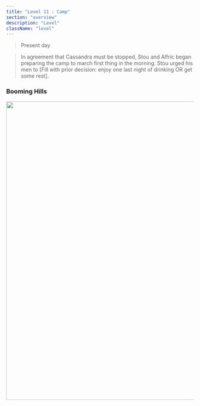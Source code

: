 ```yaml
---
title: "Level 11 : Camp"
section: "overview"
description: "Level"
className: "level"
---
```


> Present day

> In agreement that Cassandra must be stopped, Stou and Alfric began preparing the camp to march first thing in the morning. Stou urged his men to [Fill with prior decision: enjoy one last night of drinking OR get some rest].

### Booming Hills

<img src="https://www.dropbox.com/s/xc2nxua6hl2jqgt/encampment_02.jpg?raw=1" width="800" />